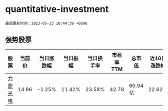 # quantitative-investment

`最后更新时间：2023-05-23 10:44:39 +0800`

## 强势股票

|股票|当前价|当日涨跌幅|当日振幅|当日换手率|市盈率TTM|总市值|近10日涨跌幅|
|----|----|----|----|----|----|----|----|
|[力鼎光电](https://xueqiu.com/S/SH605118)|14.96|-1.25%|11.42%|23.58%|42.78|60.94亿|22.62%|
